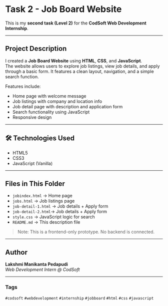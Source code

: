# Task 2 - Job Board Website

This is my **second task (Level 2)** for the **CodSoft Web Development Internship**.

---

## Project Description

I created a **Job Board Website** using **HTML**, **CSS**, and **JavaScript**.  
The website allows users to explore job listings, view job details, and apply through a basic form. It features a clean layout, navigation, and a simple search function.

Features include:

- Home page with welcome message
- Job listings with company and location info
- Job detail page with description and application form
- Search functionality using JavaScript
- Responsive design

---

## 🛠️ Technologies Used

- HTML5  
- CSS3  
- JavaScript (Vanilla)

---

## Files in This Folder

- `jobindex.html` -> Home page  
- `jobs.html` -> Job listings page  
- `job-detail-1.html` -> Job details + Apply form
- `job-detail-2.html`->  Job details + Apply form
- `style.css` -> JavaScript logic for search  
- `README.md` -> This description file

> Note: This is a frontend-only prototype. No backend is connected.

---

## Author

**Lakshmi Manikanta Pedapudi**  
_Web Development Intern @ CodSoft_

---

### Tags

`#codsoft` `#webdevelopment` `#internship` `#jobboard` `#html` `#css` `#javascript`
